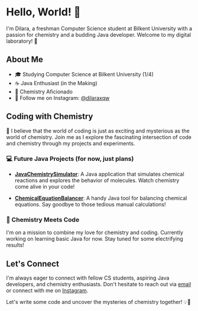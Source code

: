 # Hello, World! 👋

I'm Dilara, a freshman Computer Science student at Bilkent University with a passion for chemistry and a budding Java developer. Welcome to my digital laboratory! 🔬

## About Me

- 🎓 Studying Computer Science at Bilkent University (1/4)
- ☕ Java Enthusiast (in the Making)
- 🧪 Chemistry Aficionado
- 📸 Follow me on Instagram: [@dilaraxqw](https://www.instagram.com/dilaraxqw/)

## Coding with Chemistry

🌟 I believe that the world of coding is just as exciting and mysterious as the world of chemistry. Join me as I explore the fascinating intersection of code and chemistry through my projects and experiments.

### 💻 Future Java Projects (for now, just plans)

- [**JavaChemistrySimulator**](https://github.com/dilaraxqw/JavaChemistrySimulator): A Java application that simulates chemical reactions and explores the behavior of molecules. Watch chemistry come alive in your code!

- [**ChemicalEquationBalancer**](https://github.com/dilaraxqw/ChemicalEquationBalancer): A handy Java tool for balancing chemical equations. Say goodbye to those tedious manual calculations!

### 🧪 Chemistry Meets Code

I'm on a mission to combine my love for chemistry and coding. Currently working on learning basic Java for now. Stay tuned for some electrifying results!

## Let's Connect

I'm always eager to connect with fellow CS students, aspiring Java developers, and chemistry enthusiasts. Don't hesitate to reach out via [email](mailto:dilaraerbenzer.ug.bilkent.edu.tr) or connect with me on [Instagram](https://www.instagram.com/dilaraxqw/).

Let's write some code and uncover the mysteries of chemistry together! 💡🌌
